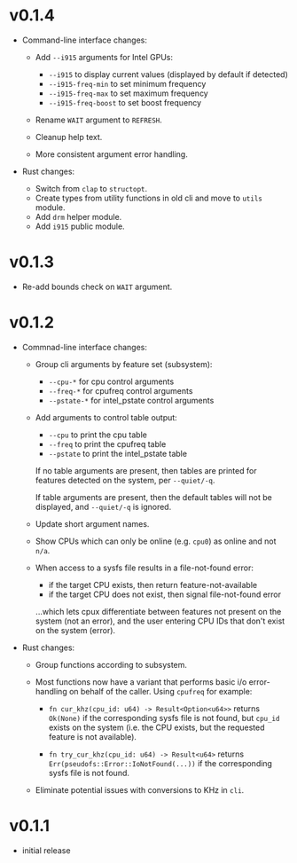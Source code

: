# v0.1.4

- Command-line interface changes:

  - Add `--i915` arguments for Intel GPUs:
  
    - `--i915` to display current values (displayed by default if detected)
    - `--i915-freq-min` to set minimum frequency
    - `--i915-freq-max` to set maximum frequency
    - `--i915-freq-boost` to set boost frequency

  - Rename `WAIT` argument to `REFRESH`.
  - Cleanup help text.
  - More consistent argument error handling.

- Rust changes:

  - Switch from `clap` to `structopt`.
  - Create types from utility functions in old cli and move to `utils` module.
  - Add `drm` helper module.
  - Add `i915` public module.

# v0.1.3

- Re-add bounds check on `WAIT` argument.

# v0.1.2

- Commnad-line interface changes:

  - Group cli arguments by feature set (subsystem):

    - `--cpu-*` for cpu control arguments
    - `--freq-*` for cpufreq control arguments
    - `--pstate-*` for intel_pstate control arguments

  - Add arguments to control table output:

    - `--cpu` to print the cpu table
    - `--freq` to print the cpufreq table
    - `--pstate` to print the intel_pstate table 

    If no table arguments are present, then tables are printed for features
    detected on the system, per `--quiet/-q`.

    If table arguments are present, then the default tables will not be displayed,
    and `--quiet/-q` is ignored.

  - Update short argument names.

  - Show CPUs which can only be online (e.g. `cpu0`) as online and not `n/a`.

  - When access to a sysfs file results in a file-not-found error:

    - if the target CPU exists, then return feature-not-available
    - if the target CPU does not exist, then signal file-not-found error
    
    ...which lets cpux differentiate between features not present on the system (not
    an error), and the user entering CPU IDs that don't exist on the system (error).

- Rust changes:

  - Group functions according to subsystem.

  - Most functions now have a variant that performs basic i/o error-handling
    on behalf of the caller. Using `cpufreq` for example:

    - `fn cur_khz(cpu_id: u64) -> Result<Option<u64>>` returns `Ok(None)`
      if the corresponding sysfs file is not found, but `cpu_id` exists on the system (i.e. the
      CPU exists, but the requested feature is not available).
      

    - `fn try_cur_khz(cpu_id: u64) -> Result<u64>` returns `Err(pseudofs::Error::IoNotFound(...))`
      if the corresponding sysfs file is not found.
  
  - Eliminate potential issues with conversions to KHz in `cli`.

# v0.1.1

- initial release
